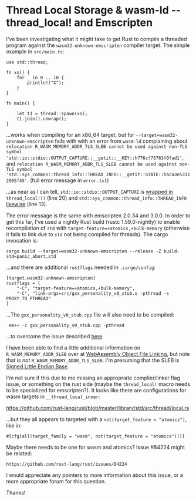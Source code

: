 # Thread Local Storage & wasm-ld -- thread_local! and Emscripten 

I've been investigating what it might take to get Rust to compile a threaded
program against the `wasm32-unknown-emscripten` compiler target.  The simple example in `src/main.rs`:

    use std::thread;

    fn xs() {
        for _ in 0 .. 10 {
            println!("X");
        }
    }

    fn main() {

        let t1 = thread::spawn(xs);
        t1.join().unwrap();
    }

...works when compiling for an x86_64 target, but for
`--target=wasm32-unknown-emscripten` fails with with an error from `wasm-ld`
complaining about `relocation R_WASM_MEMORY_ADDR_TLS_SLEB cannot be used against non-TLS symbol 'std::io::stdio::OUTPUT_CAPTURE::__getit::__KEY::h776cf75763f0fad1'`, and
`relocation R_WASM_MEMORY_ADDR_TLS_SLEB cannot be used against non-TLS symbol 'std::sys_common::thread_info::THREAD_INFO::__getit::STATE::haca3e53312905f45'`.  (full error message in `error.txt`)

...as near as I can tell, `std::io::stdio::OUTPUT_CAPTURE` is [wrapped
in](https://github.com/rust-lang/rust/blob/master/library/std/src/io/stdio.rs)
`thread_local!()` (line 20) and `std::sys_common::thread_info::THREAD_INFO`
[likewise](https://github.com/rust-lang/rust/blob/master/library/std/src/sys_common/thread_info.rs)
(line 13). 

The error message is the same with emscripten 2.0.34 and 3.0.0.  In order to
get this far, I've used a nightly Rust build (rustc 1.59.0-nightly) to enable recompliation of `std`
with `target-feature=+atomics,+bulk-memory` (otherwise it fails to link due to
`std` not being compiled for threads).  The cargo invocation is:

    cargo build --target=wasm32-unknown-emscripten --release -Z build-std=panic_abort,std

...and there are additional `rustflags` needed in `.cargo/config`:

    [target.wasm32-unknown-emscripten]
    rustflags = [
        "-C", "target-feature=+atomics,+bulk-memory", 
        "-C", "link-args=src/gxx_personality_v0_stub.o -pthread -s PROXY_TO_PTHREAD"
    ]

...The `gxx_personality_v0_stub.cpp` file will also need to be compiled:

     em++ -c gxx_personality_v0_stub.cpp -pthread

...to overcome the issue described [here](https://stackoverflow.com/questions/67474533/error-in-compiling-rust-into-webassembly-using-emscripten-on-windows/69198170#69198170).  

I have been able to find a little additional information on
`R_WASM_MEMORY_ADDR_SLEB` over at [WebAssembly Object File
Linking](https://github.com/WebAssembly/tool-conventions/blob/main/Linking.md),
but note that is *not* `R_WASM_MEMORY_ADDR_TLS_SLEB`.  I'm presuming that the
SLEB is [Signed Little Endian Base](https://en.wikipedia.org/wiki/LEB128).  

I'm not sure if this due to me missing an appropriate complier/linker flag
issue, or something on the rust side (maybe the `thread_local!` macro needs to
be specialized for emscripten?).  It looks like there are configurations for
wasm targets in `__thread_local_inner`:

https://github.com/rust-lang/rust/blob/master/library/std/src/thread/local.rs

...but they all appears to targeted with a `not(target_feature = "atomics")`, like in:

    #[cfg(all(target_family = "wasm", not(target_feature = "atomics")))]

Maybe there needs to be one for wasm and atomics?  Issue #84224 might be related:

    https://github.com/rust-lang/rust/issues/84224

I would appreciate any pointers to more information about this issue, or a more
appropriate forum for this question.  

Thanks!


